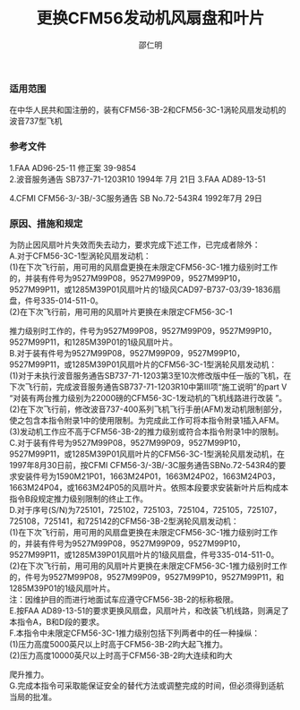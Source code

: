 ﻿---
amendno: 39-1836  
cadno: CAD1997-B737-03  
title: 更换CFM56发动机风扇盘和叶片  
publishdate: 1997-01-30  
effdate: 1997-01-31  
acmodels: ["B737"]  
tags: []  
engs: ["CFM56"]  
pns: ["9527M99P08","9527M99P09","9527M99P10","9527M99P11","1285M39P01","335-014-511-0"]  
mfrs: ["BOEING","CFMI"]  
admins: 华北管理局  
author: 邵仁明  
---
  
### 适用范围  
在中华人民共和国注册的，装有CFM56-3B-2和CFM56-3C-1涡轮风扇发动机的波音737型飞机  
  
<!--more-->  
### 参考文件  
  1.FAA AD96-25-11 修正案 39-9854  
  2.波音服务通告 SB737-71-1203R10  1994年 7月 21日    3.FAA AD89-13-51  
  
  4.CFMI CFM56-3/-3B/-3C服务通告 SB No.72-543R4 1992年7月 29日  
  
### 原因、措施和规定  

  为防止因风扇叶片失效而失去动力，要求完成下述工作，已完成者除外：  
A.对于CFM56-3C-1型涡轮风扇发动机：  
  (1)在下次飞行前，用可用的风扇盘更换在未限定CFM56-3C-1推力级别时工作的，并装有件号为9527M99P08，9527M99P09，9527M99P10，9527M99P11，或1285M39P01风扇叶片的1级风CAD97-B737-03/39-1836扇盘，件号335-014-511-0。  
  (2)在下次飞行前，用可用的风扇叶片更换在未限定CFM56-3C-1  
  
推力级别时工作的，件号为9527M99P08，9527M99P09，9527M99P10，9527M99P11，和1285M39P01的1级风扇叶片。  
B.对于装有件号为9527M99P08，9527M99P09，9527M99P10，9527M99P11，或1285M39P01风扇叶片的CFM56-3C-1型涡轮风扇发动机：  
  (1)对于未执行波音服务通告SB737-71-1203第3至10次修改版中任一版的飞机，在下次飞行前，完成波音服务通告SB737-71-1203R10中第Ⅲ项“施工说明”的part Ⅴ “对装有两台推力级别为22000磅的CFM56-3C-1发动机的飞机线路进行改装 ”。  
  (2)在下次飞行前，修改波音737-400系列飞机飞行手册(AFM)发动机限制部分，使之包含本指令附录1中的使用限制。为完成此工作可将本指令附录1插入AFM。  
  (3)发动机工作应不高于CFM56-3B-2的推力级别或符合本指令附录1中的限制。  
C.对于装有件号为9527M99P08，9527M99P09，9527M99P10，9527M99P11，或1285M39P01风扇叶片的CFM56-3C-1型涡轮风扇发动机，在1997年8月30日前，按CFMI CFM56-3/-3B/-3C服务通告SBNo.72-543R4的要求安装件号为1590M21P01，1663M24P01，1663M24P02，1663M24P03，1663M24P04，或1663M24P05的风扇叶片。依照本段要求安装新叶片后构成本指令B段规定推力级别限制的终止工作。  
D.对于序号(S/N)为725101，725102，725103，725104，725105，725107，725108，725141，和725142的CFM56-3B-2型涡轮风扇发动机：  
  (1)在下次飞行前，用可用的风扇盘更换在未限定CFM56-3C-1推力级别时工作的，并装有件号为9527M99P08，9527M99P09，9527M99P10，9527M99P11，或1285M39P01风扇叶片的1级风扇盘，件号335-014-511-0。  
  (2)在下次飞行前，用可用的风扇叶片更换在未限定CFM56-3C-1推力级别时工作的，件号为9527M99P08，9527M99P09，9527M99P10，9527M99P11，和1285M39P01的1级风扇叶片。  
 注：因维护目的而进行地面试车应遵守CFM56-3B-2的标称极限。  
  E.按FAA AD89-13-51的要求更换风扇盘，风扇叶片，和改装飞机线路，则满足了本指令A，B和D段的要求。  
  F.本指令中未限定CFM56-3C-1推力级别包括下列两者中的任一种操纵：  
  (1)压力高度5000英尺以上时高于CFM56-3B-2昀大起飞推力。  
  (2)压力高度10000英尺以上时高于CFM56-3B-2昀大连续和昀大  
  
爬升推力。  
  G.完成本指令可采取能保证安全的替代方法或调整完成的时间，但必须得到适航当局的批准。  

